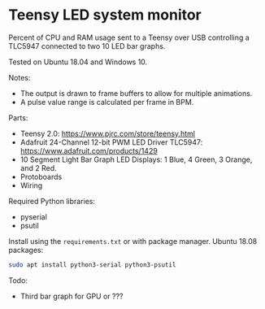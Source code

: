 # Teensy LED system monitor

Percent of CPU and RAM usage sent to a Teensy over USB controlling a TLC5947
connected to two 10 LED bar graphs.

Tested on Ubuntu 18.04 and Windows 10.

Notes:

* The output is drawn to frame buffers to allow for multiple animations.
* A pulse value range is calculated per frame in BPM.

Parts:

* Teensy 2.0: https://www.pjrc.com/store/teensy.html
* Adafruit 24-Channel 12-bit PWM LED Driver TLC5947: https://www.adafruit.com/products/1429
* 10 Segment Light Bar Graph LED Displays: 1 Blue, 4 Green, 3 Orange, and 2 Red.
* Protoboards
* Wiring

Required Python libraries:

* pyserial
* psutil

Install using the `requirements.txt` or with package manager. Ubuntu 18.08 packages:

```bash
sudo apt install python3-serial python3-psutil
```

Todo:

* Third bar graph for GPU or ???
